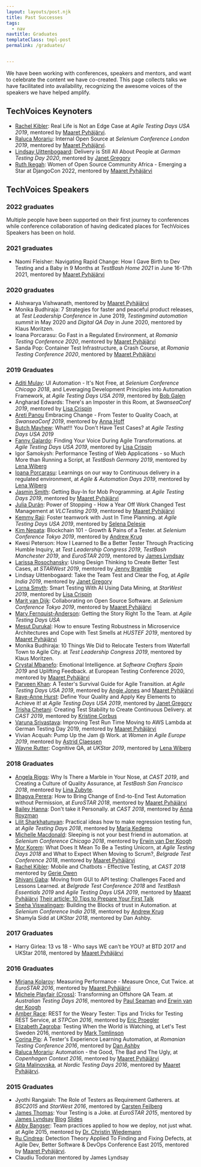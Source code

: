 ```yaml
---
layout: layouts/post.njk
title: Past Successes
tags:
  - nav
navtitle: Graduates
templateClass: tmpl-post
permalink: /graduates/


---
```


We have been working with conferences, speakers and mentors, and want to celebrate the content we have co-created. This page collects talks we have facilitated into availability, recognizing the awesome voices of the speakers we have helped amplify.

## TechVoices Keynoters

   * [Rachel Kibler](https://twitter.com/racheljoi): Real Life is Not an Edge Case at *Agile Testing Days USA 2019*, mentored by [Maaret Pyhäjärvi](https://www.linkedin.com/in/maaret/).
   * [Raluca Morariu](https://twitter.com/schumitza): Internal Open Source at *Selenium Conference London 2019*, mentored by [Maaret Pyhäjärvi](https://www.linkedin.com/in/maaret/).
   * [Lindsay Uittenbogaard](https://twitter.com/MirrorMirrorHub): Delivery is Still All About People at *German Testing Day 2020*, mentored by [Janet Gregory](https://twitter.com/JanetGregory)
   * [Ruth Ikegah](https://twitter.com/IkegahRuth): Women of Open Source Community Africa - Emerging a Star at DjangoCon 2022, mentored by [Maaret Pyhäjärvi](https://www.linkedin.com/in/maaret/)


## TechVoices Speakers

### 2022 graduates

Multiple people have been supported on their first journey to conferences while conference collaboration of having dedicated places for TechVoices Speakers has been on hold. 

### 2021 graduates

  * Naomi Fleisher: Navigating Rapid Change: How I Gave Birth to Dev Testing and a Baby in 9 Months at *TestBash Home 2021* in June 16-17th 2021, mentored by [Maaret Pyhäjärvi](https://www.linkedin.com/in/maaret/)

### 2020 graduates

  * Aishwarya Vishwanath, mentored by [Maaret Pyhäjärvi](https://www.linkedin.com/in/maaret/)
  * Monika Budhiraja: 7 Strategies for faster and peaceful product releases, at *Test Leadership Conference* in June 2019, *Testingmind automation summit* in May 2020 and *Digital QA Day* in June 2020, mentored by Klaus Moritzen.
  * Ioana Porcarasu: Go Fast in a Regulated Environment, at *Romania Testing Conference 2020*, mentored by [Maaret Pyhäjärvi](https://www.linkedin.com/in/maaret/)
  * Sanda Pop: Container Test Infrastructure, a Crash Course, at *Romania Testing Conference 2020*, mentored by [Maaret Pyhäjärvi](https://www.linkedin.com/in/maaret/)

### 2019 Graduates

   * [Aditi Mulay](https://twitter.com/AditiMulay18): UI Automation - It's Not Free, at *Selenium Conference Chicago 2018*, and Leveraging Development Principles into Automation Framework, at *Agile Testing Days USA 2019*, mentored by [Bob Galen](https://twitter.com/bobgalen)
   * Angharad Edwards: There's an Imposter in this Room, at *SwanseaConf 2019*, mentored by [Lisa Crispin](https://twitter.com/lisacrispin)
   * [Areti Panou](https://twitter.com/unremarkableQA") Embracing Change - From Tester to Quality Coach, at *SwanseaConf 2019*, mentored by [Anna Hoff](https://twitter.com/Anna_Hoff)
   * [Butch Mayhew](https://twitter.com/ButchMayhew): What!!! You Don't Have Test Cases? at *Agile Testing Days USA 2019*
   * [Fanny Galardo](https://twitter.com/dramatictester): Finding Your Voice During Agile Transformations. at <I>Agile Testing Days USA 2019</i>, mentored by [Lisa Crispin](https://twitter.com/lisacrispin)
   * Igor Samokysh: Performance Testing of Web Applications - so Much More than Running a Script, at *TestBash Germany 2019*, mentored by [Lena Wiberg](https://twitter.com/LenaPejgan)
   * [Ioana Porcarasu](https://twitter.com/il_finaru): Learnings on our way to Continuous delivery in a regulated environment, at *Agile & Automation Days 2019*, mentored by [Lena Wiberg](https://twitter.com/LenaPejgan)
   * [Jasmin Smith](https://twitter.com/jasmintestscode): Getting Buy-In for Mob Programming. at *Agile Testing Days 2019*, mentored by [Maaret Pyhäjärvi](https://www.linkedin.com/in/maaret/)
   * [Julia Durán](https://twitter.com/AdharaIT): Power of Stopping - How a Year Off Work Changed Test Management at *VLCTesting 2019*, mentored by [Maaret Pyhäjärvi](https://www.linkedin.com/in/maaret/)
   * [Kemmy Raji](https://twitter.com/kemmraj): Foster teamwork with Just In Time Planning. at *Agile Testing Days USA 2019*, mentored by [Selena Delesie](https://twitter.com/SelenaDelesie)
   * [Kim Nepata](https://twitter.com/C2KimN): Blockchain 101 - Growth & Pains of a Tester. at *Selenium Conference Tokyo 2019*, mentored by [Andrew Krug](https://twitter.com/lazycoderio)
   * Kwesi Peterson: How I Learned to Be a Better Tester Through Practicing Humble Inquiry, at *Test Leadership Congress 2019*, *TestBash Manchester 2019*, and *EuroSTAR 2019*, mentored by [James Lyndsay](https://twitter.com/workroomprds)
   * [Larissa Rosochansky](https://twitter.com/larissar): Using Design Thinking to Create Better Test Cases, at *STARWest 2019*, mentored by [Jenny Bramble](https://twitter.com/jennydoesthings)
   * Lindsay Uittenbogaard: Take the Team Test and Clear the Fog, at *Agile India 2019*, mentored by [Janet Gregory](https://twitter.com/janetgregoryca)
   * [Lorna Smyth](https://twitter.com/DigiLorna): Smart Testing With AI Using Data Mining, at *StarWest 2019*, mentored by [Lisa Crispin](https://twitter.com/lisacrispin)
   * [Marit van Dijk](https://twitter.com/MaritvanDijk77): Collaborating on Open Source Software. at *Selenium Conference Tokyo 2019*, mentored by [Maaret Pyhäjärvi](https://www.linkedin.com/in/maaret/)
   * [Mary Fernquist-Anderson](https://twitter.com/GrrlPirate): Getting the Story Right To the Team. at *Agile Testing Days USA*
   * [Mesut Durukal](https://twitter.com/DurukalMesut): How to ensure Testing Robustness in Microservice Architectures and Cope with Test Smells at *HUSTEF 2019*,  mentored by [Maaret Pyhäjärvi](https://www.linkedin.com/in/maaret/)
   * Monika Budhiraja: 10 Things We Did to Relocate Testers from Waterfall Town to Agile City. at *Test Leadership Congress 2019*, mentored by Klaus Moritzen.
   * [Crystal Mbanefo](https://twitter.com/CrystalMbanefo): Emotional Intelligence. at *Software Crafters Spain 2019* and Uplifting Feedback. at European Testing Conference 2020, mentored by [Maaret Pyhäjärvi](https://www.linkedin.com/in/maaret/)
   * [Parveen Khan](ttps://twitter.com/Parveen_Khan10): A Tester's Survival Guide for Agile Transition. at *Agile Testing Days USA 2019*, mentored by [Angie Jones](https://twitter.com/techgirl1908) and [Maaret Pyhäjärvi](https://www.linkedin.com/in/maaret/)
   * [Raye-Anne Hurst](https://twitter.com/RayeAnneHurst): Define Your Quality and Apply Key Elements to Achieve it! at *Agile Testing Days USA 2019*, mentored by [Janet Gregory](https://twitter.com/JanetGregory)
   * [Trisha Chetani](https://twitter.com/trisha_1212): Creating Test Stability to Create Continuous Delivery. at *CAST 2019*, mentored by [Kristine Corbus](https://twitter.com/kriscorbus)
   * [Varuna Srivastava](https://twitter.com/vibranttester): Improving Test Run Time Moving to AWS Lambda at German Testing Day 2019, mentored by [Maaret Pyhäjärvi](https://www.linkedin.com/in/maaret/)
   * Vivian Acquah: Pump Up the Jam @ Work. at *Women in Agile Europe 2019*, mentored by [Astrid Claessen](https://twitter.com/astridclaessen)
   * [Wayne Rutter](https://twitter.com/microrutter): Cognitive QA, at *UKStar 2019*, mentored by [Lena Wiberg](https://twitter.com/LenaPejgan)

### 2018 Graduates

   * [Angela Riggs](https://twitter.com/AngelaRiggs_): Why Is There a Marble in Your Nose, at *CAST 2019*, and Creating a Culture of Quality Assurance, at *TestBash San Francisco 2018*, mentored by [Lina Zubyte](https://twitter.com/buggylina).
   * [Bhagya Perera](https://twitter.com/bhagyagdm): How to Bring Change of End-to-End Test Automation without Permission, at *EuroSTAR 2018*, mentored by [Maaret Pyhäjärvi](https://www.linkedin.com/in/maaret/)
   * [Bailey Hanna](https://twitter.com/baileyhanna): Don't take it Personally. at *CAST 2018*, mentored by [Anna Royzman](https://twitter.com/QA_nna)
   * [Lilit Sharkhatunyan](https://twitter.com/lilitshark): Practical ideas how to make regression testing fun, at *Agile Testing Days 2018*, mentored by [Maria Kedemo](https://twitter.com/mariakedemo)
   * [Michelle Macdonald](https://twitter.com/mishmaccas): Sleeping is not your best friend in automation. at *Selenium Conference Chicago 2018*, mentored by [Erwin van Der Koogh](https://twitter.com/evanderkoogh)
   * [Mor Korem](https://twitter.com/temorel): What Does It Mean To Be a Testing Unicorn, at *Agile Testing Days 2018* and What to Expect When Moving to Scrum?, *Belgrade Test Conference 2018*, mentored by [Maaret Pyhäjärvi](https://www.linkedin.com/in/maaret/)
   * [Rachel Kibler](https://twitter.com/racheljoi): Mobile and Chatbots - Effective Testing, at *CAST 2018* mentored by [Gerie Owen](https://twitter.com/GerieOwen)
   * [Shivani Gaba](https://twitter.com/shivani_gaba_): Moving from GUI to API testing: Challenges Faced and Lessons Learned. at *Belgrade Test Conference 2018* and *TestBash Essentials 2019* and *Agile Testing Days USA 2019*, mentored by [Maaret Pyhäjärvi](https://www.linkedin.com/in/maaret/) [Their article: 10 Tips to Prepare Your First Talk](https://medium.com/@shivani_gaba/10-tips-to-prepare-your-first-talk-9c4e15ed8dd6)
   * [Sneha Viswalingam](https://twitter.com/sviswalingam): Building the Blocks of trust in Automation. at *Selenium Conference India 2018*, mentored by [Andrew Krug](https://twitter.com/lazycoderio)
   * Shamyla Sidd at *UKStar 2018*, mentored by Dan Ashby.


### 2017 Graduates

   * Harry Girlea: 13 vs 18 - Who says WE can't be YOU? at BTD 2017 and UKStar 2018, mentored by [Maaret Pyhäjärvi](https://www.linkedin.com/in/maaret/)

### 2016 Graduates

   * [Mirjana Kolarov](https://twitter.com/mirjanakolarov): Measuring Performance - Measure Once, Cut Twice. at *EuroSTAR 2016*, mentored by [Maaret Pyhäjärvi](https://www.linkedin.com/in/maaret/)
   * [Michele Playfair (Cross)](https://www.linkedin.com/in/micheleplayfair/): Transforming an Offshore QA Team. at *Australian Testing Days 2016*, mentored by [Paul Seaman](https://www.linkedin.com/in/paul-seaman-bb129526/) and [Erwin van der Koogh](https://www.linkedin.com/in/evanderkoogh/)
   * [Amber Race](https://twitter.com/ambertests): REST for the Weary Tester: Tips and Tricks for Testing REST Service, at <i>STPCon 2016</i>, mentored by [Eric Proegler](https://twitter.com/ericproegler)
   * [Elizabeth Zagroba](https://twitter.com/ezagroba): Testing When the World is Watching, at Let's Test Sweden 2016, mentored by [Mark Tomlinson](https://twitter.com/markontask)
   * [Corina Pip](https://twitter.com/imalittletester): A Tester's Experience Learning Automation,
   at *Romanian Testing Conference 2016*, mentored by [Dan Ashby](https://twitter.com/DanAshby04)
   * [Raluca Morariu](https://twitter.com/schumitza"): Automation - the Good, The Bad and The Ugly,
   at *Copenhagen Context 2016*, mentored by [Maaret Pyhäjärvi](https://www.linkedin.com/in/maaret/)
   * [Gita Malinovska](https://twitter.com/gita_m), at *Nordic Testing Days 2016*, mentored by [Maaret Pyhäjärvi](https://www.linkedin.com/in/maaret/).

### 2015 Graduates

   * Jyothi Rangaiah: The Role of Testers as Requirement Gatherers. at *BSC2015* and *StarWest 2016*, mentored by [Carsten Feilberg](https://twitter.com/Carsten_F)
   * [James Thomas](https://twitter.com/qahiccupps): Your Testing is a Joke. at *EuroSTAR 2015*, mentored by [James Lyndsay](https://twitter.com/workroomprds) [Blog](https://qahiccups.blogspot.com/2017/01/speaking-easier.html) [Slides](https://www.slideshare.net/slideshow/embed_code/key/qVyRnIjOnGqOTl)
   * [Abby Bangser](https://twitter.com/a_bangser): Team practices applied to how we deploy, not just what. at Agile 2015, mentored by [Dr. Christin Wiedemann](https://twitter.com/c_wiedemann)</li>
   * [Ru Cindrea](https://twitter.com/ru_altom): Detection Theory Applied To Finding and Fixing Defects,
   at Agile Dev, Better Software & DevOps Conference East 2015, mentored by [Maaret Pyhäjärvi](https://www.linkedin.com/in/maaret/).
   * Claudiu Todoran mentored by James Lyndsay
